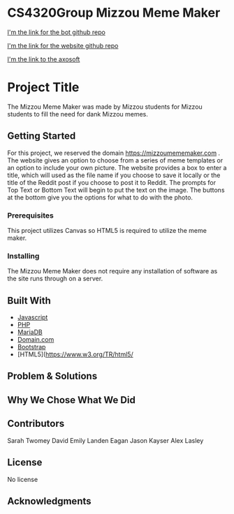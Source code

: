 # CS4320Group Mizzou Meme Maker

[I'm the link for the bot github repo](https://github.com/jpk2f2/MemeZouBot)

[I'm the link for the website github repo](https://github.com/jpk2f2/MemeZouSite)

[I'm the link to the axosoft](https://cs4320groupproj.axosoft.com)

# Project Title

The Mizzou Meme Maker was made by Mizzou students for Mizzou students to fill the need for dank Mizzou memes.

## Getting Started

For this project, we reserved the domain https://mizzoumememaker.com . The website gives an option to choose from a series of meme templates or an option to include your own picture. The website provides a box to enter a title, which will used as the file name if you choose to save it locally or the title of the Reddit post if you choose to post it to Reddit. The prompts for Top Text or Bottom Text will begin to put the text on the image. The buttons at the bottom give you the options for what to do with the photo.

### Prerequisites

This project utilizes Canvas so HTML5 is required to utilize the meme maker. 

### Installing

The Mizzou Meme Maker does not require any installation of software as the site runs through on a server.

## Built With

* [Javascript](http://www.javascript.com)
* [PHP](https://www.php.net)
* [MariaDB](https://mariadb.org)
* [Domain.com](https://www.domain.com)
* [Bootstrap](https://getbootstrap.com)
* [HTML5](https://www.w3.org/TR/html5/

## Problem & Solutions

## Why We Chose What We Did

## Contributors

Sarah Twomey
David Emily
Landen Eagan
Jason Kayser
Alex Lasley

## License

No license

## Acknowledgments


